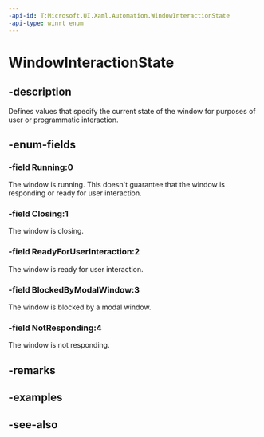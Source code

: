 ```yaml
---
-api-id: T:Microsoft.UI.Xaml.Automation.WindowInteractionState
-api-type: winrt enum
---
```


<!-- Enumeration syntax
public enum Windows.UI.Xaml.Automation.WindowInteractionState : int
-->

# WindowInteractionState

## -description
Defines values that specify the current state of the window for purposes of user or programmatic interaction.

## -enum-fields
### -field Running:0
The window is running. This doesn't guarantee that the window is responding or ready for user interaction.

### -field Closing:1
The window is closing.

### -field ReadyForUserInteraction:2
The window is ready for user interaction.

### -field BlockedByModalWindow:3
The window is blocked by a modal window.

### -field NotResponding:4
The window is not responding.


## -remarks

## -examples

## -see-also
